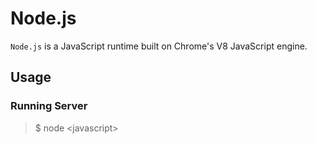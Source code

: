 # Node.js

`Node.js` is a JavaScript runtime built on Chrome's V8 JavaScript engine.

## Usage

### Running Server

> $ node \<javascript>
